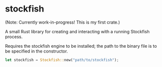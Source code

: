 # stockfish

(Note: Currently work-in-progress! This is my first crate.)

A small Rust library for creating and interacting with a running Stockfish process.

Requires the stockfish engine to be installed; the path to the binary file is to be specified in the constructor. 

```rust
let stockfish = Stockfish::new("path/to/stockfish");
```